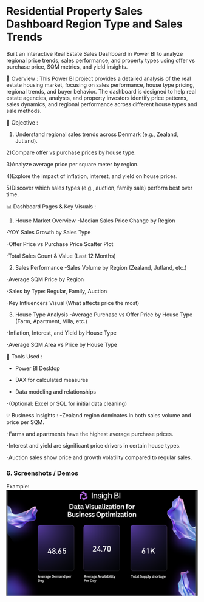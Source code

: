 # Residential Property Sales Dashboard Region Type and Sales Trends
Built an interactive Real Estate Sales Dashboard in Power BI to analyze regional price trends, sales performance, and property types using offer vs purchase price, SQM metrics, and yield insights.

📌 Overview :
This Power BI project provides a detailed analysis of the real estate housing market, focusing on sales performance, house type pricing, regional trends, and buyer behavior. The dashboard is designed to help real estate agencies, analysts, and property investors identify price patterns, sales dynamics, and regional performance across different house types and sale methods.

🎯 Objective :
1) Understand regional sales trends across Denmark (e.g., Zealand, Jutland).

2)Compare offer vs purchase prices by house type.

3)Analyze average price per square meter by region.

4)Explore the impact of inflation, interest, and yield on house prices.

5)Discover which sales types (e.g., auction, family sale) perform best over time.

📊 Dashboard Pages & Key Visuals :
1. House Market Overview
-Median Sales Price Change by Region

-YOY Sales Growth by Sales Type

-Offer Price vs Purchase Price Scatter Plot

-Total Sales Count & Value (Last 12 Months)

2. Sales Performance
-Sales Volume by Region (Zealand, Jutland, etc.)

-Average SQM Price by Region

-Sales by Type: Regular, Family, Auction

-Key Influencers Visual (What affects price the most)

3. House Type Analysis
-Average Purchase vs Offer Price by House Type (Farm, Apartment, Villa, etc.)

-Inflation, Interest, and Yield by House Type

-Average SQM Area vs Price by House Type

🧰 Tools Used :

- Power BI Desktop

- DAX for calculated measures

- Data modeling and relationships

-(Optional: Excel or SQL for initial data cleaning)

💡 Business Insights :
-Zealand region dominates in both sales volume and price per SQM.

-Farms and apartments have the highest average purchase prices.

-Interest and yield are significant price drivers in certain house types.

-Auction sales show price and growth volatility compared to regular sales.
### 6.	Screenshots / Demos
Example: ![Dashboard Preview](https://github.com/vaishali1808/Data-Analysis-Project/blob/main/Screenshot%202025-07-26%20145330.png)
